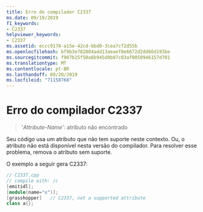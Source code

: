 ```yaml
---
title: Erro do compilador C2337
ms.date: 09/19/2019
f1_keywords:
- C2337
helpviewer_keywords:
- C2337
ms.assetid: eccc9178-a15e-42cd-bbd0-3cea7cf2d55b
ms.openlocfilehash: bf9b3e782804add13aeaef0e6672d2dd66d193be
ms.sourcegitcommit: f907b15f50a6b945d0b87c03af0050946157d701
ms.translationtype: MT
ms.contentlocale: pt-BR
ms.lasthandoff: 09/20/2019
ms.locfileid: "71158768"
---
```

# <a name="compiler-error-c2337"></a>Erro do compilador C2337

> '*Attribute-Name*': atributo não encontrado

Seu código usa um atributo que não tem suporte neste contexto. Ou, o atributo não está disponível nesta versão do compilador. Para resolver esse problema, remova o atributo sem suporte.

O exemplo a seguir gera C2337:

```cpp
// C2337.cpp
// compile with: /c
[emitidl];
[module(name="x")];
[grasshopper]   // C2337, not a supported attribute
class a{};
```
